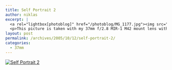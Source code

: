 ```yaml
---
title: Self Portrait 2
author: niklas
excerpt: |
  <a rel="lightbox[photoblog]" href="/photoblog/MG_1177.jpg"><img src="/photoblog/MG_1177.thumb.jpg" alt="Self Portrait 2" title="Self Portrait 2"/></a>
  <p>This picture is taken with my 37mm f/2.8 MIR-1 M42 mount lens without filters at ISO 400 in 1/50 second. I was reminded to take self-portraits when looking through my books, so this was my task for this image and the next. Both are from the same room at Vestjysk Musikkonservatorium in Esbjerg</p>
layout: post
permalink: /archives/2005/10/12/self-portrait-2/
categories:
  - 37mm
---
```

<a rel="lightbox[photoblog]" href="/photoblog/MG_1177.jpg"><img src="/photoblog/MG_1177.sized.jpg" alt="Self Portrait 2" title="Self Portrait 2" /></a>